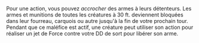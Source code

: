 Pour une action, vous pouvez _accrocher_ des armes à leurs détenteurs. Les armes et munitions de toutes les créatures à 30 ft. deviennent bloquées dans leur fourreau, carquois ou autre jusqu'à la fin de votre prochain tour. Pendant que ce maléfice est actif, une créature peut utiliser son action pour réaliser un jet de Force contre votre DD de sort pour libérer son arme.
